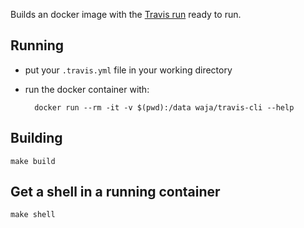 Builds an docker image with the [Travis run](https://github.com/travis-ci/travis-build)  ready to run.

Running
-------

- put your `.travis.yml` file in your working directory
- run the docker container with:

        docker run --rm -it -v $(pwd):/data waja/travis-cli --help 

Building
--------

    make build

Get a shell in a running container
----------------------------------

    make shell

